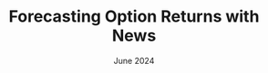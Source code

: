 ---
title: "Forecasting Option Returns with News"
authors: Jie Cao, Bing Han, Gang Li, Ruijing Yang, and Xintong Zhan
collection: research
permalink: 
date: June 2024
venue: 'Working Paper'
paperurl: 'https://github.com/RuijingYANG.github.io/files/paper1.pdf'
dataurl: 'https://github.com/RuijingYANG/RuijingYANG.github.io/raw/master/files/dictionaries.zip'
---